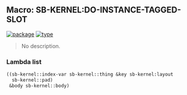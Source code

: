 ## Macro: SB-KERNEL:DO-INSTANCE-TAGGED-SLOT
[![package](https://img.shields.io/badge/Package-SB--KERNEL-5f9ea0.svg?style=social&colorA=999999)](../) [![type](https://img.shields.io/badge/Type-Macro-5f9ea0.svg?style=social&colorA=999999)](../#macro) 

> No description.

### Lambda list
```cl
((sb-kernel::index-var sb-kernel::thing &key sb-kernel:layout
  sb-kernel::pad)
 &body sb-kernel::body)
```
